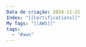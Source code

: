 ```yaml
---
Data de criação: 2024-11-21
Index: "[[Certifications]]"
My Tags: "[[AWS]]"
tags:
  - "#aws"
---
```

